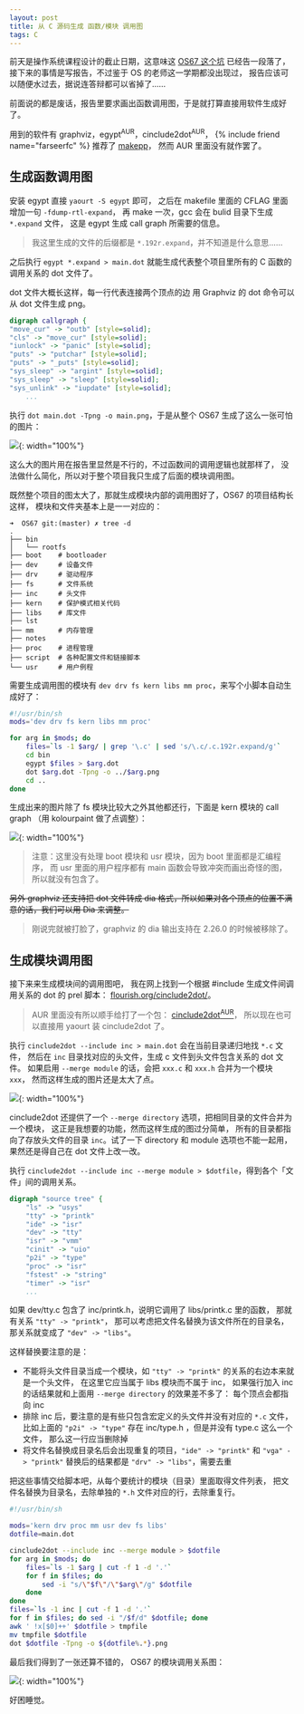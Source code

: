 ```yaml
---
layout: post
title: 从 C 源码生成 函数/模块 调用图
tags: C
---
```


前天是操作系统课程设计的截止日期，这意味这 [OS67 这个坑](https://github.com/LastAvenger/OS67)
已经告一段落了，接下来的事情是写报告，不过鉴于 OS 的老师这一学期都没出现过，
报告应该可以随便水过去，据说连答辩都可以省掉了……

前面说的都是废话，报告里要求画出函数调用图，于是就打算直接用软件生成好了。

用到的软件有 graphviz，egypt<sup>AUR</sup>，cinclude2dot<sup>AUR</sup>，
{% include friend name="farseerfc" %} 推荐了 [makepp](http://makepp.sourceforge.net/)，
然而 AUR 里面没有就作罢了。

## 生成函数调用图

安装 egypt 直接 `yaourt -S egypt` 即可，
之后在 makefile 里面的 CFLAG 里面增加一句 `-fdump-rtl-expand`，
再 make 一次，gcc 会在 bulid 目录下生成 `*.expand` 文件，
这是 egypt 生成 call graph 所需要的信息。

> 我这里生成的文件的后缀都是 `*.192r.expand`，并不知道是什么意思……

之后执行 `egypt *.expand > main.dot`
就能生成代表整个项目里所有的 C 函数的调用关系的 dot 文件了。

dot 文件大概长这样，每一行代表连接两个顶点的边
用 Graphviz 的 dot 命令可以从 dot 文件生成 png。

```dot
digraph callgraph {
"move_cur" -> "outb" [style=solid];
"cls" -> "move_cur" [style=solid];
"iunlock" -> "panic" [style=solid];
"puts" -> "putchar" [style=solid];
"puts" -> "_puts" [style=solid];
"sys_sleep" -> "argint" [style=solid];
"sys_sleep" -> "sleep" [style=solid];
"sys_unlink" -> "iupdate" [style=solid];
    ...
```

执行 `dot main.dot -Tpng -o main.png`，于是从整个 OS67 生成了这么一张可怕的图片：

![](/assets/img/os67-fucn-call-graph.png){: width="100%"}

这么大的图片用在报告里显然是不行的，不过函数间的调用逻辑也就那样了，
没法做什么简化，所以对于整个项目我只生成了后面的模块调用图。

既然整个项目的图太大了，那就生成模块内部的调用图好了，OS67 的项目结构长这样，
模块和文件夹基本上是一一对应的：

```tree
➜  OS67 git:(master) ✗ tree -d
.
├── bin
│   └── rootfs
├── boot    # bootloader
├── dev     # 设备文件
├── drv     # 驱动程序
├── fs      # 文件系统
├── inc     # 头文件
├── kern    # 保护模式相关代码
├── libs    # 库文件
├── lst
├── mm      # 内存管理
├── notes
├── proc    # 进程管理
├── script  # 各种配置文件和链接脚本
└── usr     # 用户例程
```

需要生成调用图的模块有 `dev drv fs kern libs mm proc`，来写个小脚本自动生成好了：

```sh
#!/usr/bin/sh
mods='dev drv fs kern libs mm proc'

for arg in $mods; do
    files=`ls -1 $arg/ | grep '\.c' | sed 's/\.c/.c.192r.expand/g'`
    cd bin
    egypt $files > $arg.dot
    dot $arg.dot -Tpng -o ../$arg.png
    cd ..
done
```

生成出来的图片除了 fs 模块比较大之外其他都还行，下面是 kern 模块的 call graph
（用 kolourpaint 做了点调整）：

![](/assets/img/os67-kern-func-call-graph.png){: width="100%"}

> 注意：这里没有处理 boot 模块和 usr 模块，因为 boot 里面都是汇编程序，
> 而 usr 里面的用户程序都有 main 函数会导致冲突而画出奇怪的图，所以就没有包含了。

~~另外 graphviz 还支持把 dot 文件转成 dia 格式，所以如果对各个顶点的位置不满意的话，我们可以用 Dia 来调整。~~

> 刚说完就被打脸了，graphviz 的 dia 输出支持在 2.26.0 的时候被移除了。

## 生成模块调用图

接下来来生成模块间的调用图吧，
我在网上找到一个根据 #include 生成文件间调用关系的 dot 的 prel 脚本：
[flourish.org/cinclude2dot/](https://www.flourish.org/cinclude2dot/)。

> AUR 里面没有所以顺手给打了一个包：
> [cinclude2dot<sup>AUR</sup>](https://aur.archlinux.org/packages/cinclude2dot/)，
> 所以现在也可以直接用 yaourt 装 cinclude2dot 了。

执行 `cinclude2dot --include inc > main.dot` 会在当前目录递归地找 `*.c` 文件，
然后在 `inc` 目录找对应的头文件，生成 c 文件到头文件包含关系的 dot 文件。
如果启用 `--merge module` 的话，会把 `xxx.c` 和 `xxx.h` 合并为一个模块 `xxx`，
然而这样生成的图片还是太大了点。

![](/assets/img/os67-mod-include-graph.png){: width="100%"}

cinclude2dot 还提供了一个 `--merge directory` 选项，把相同目录的文件合并为一个模块，
这正是我想要的功能，然而这样生成的图过分简单，
所有的目录都指向了存放头文件的目录 `inc`。试了一下 directory 和 module 选项也不能一起用，
果然还是得自己在 dot 文件上改一改。

执行 `cinclude2dot --include inc --merge module > $dotfile`，得到各个「文件」间的调用关系。

```dot
digraph "source tree" {
	"ls" -> "usys"
	"tty" -> "printk"
	"ide" -> "isr"
	"dev" -> "tty"
	"isr" -> "vmm"
	"cinit" -> "uio"
	"p2i" -> "type"
	"proc" -> "isr"
	"fstest" -> "string"
	"timer" -> "isr"
    ...
```

如果 dev/tty.c 包含了 inc/printk.h，说明它调用了 libs/printk.c 里的函数，
那就有关系 `"tty" -> "printk"`，
那可以考虑把文件名替换为该文件所在的目录名，那关系就变成了 `"dev" -> "libs"`。

这样替换要注意的是：

* 不能将头文件目录当成一个模块，如 `"tty" -> "printk"` 的关系的右边本来就是一个头文件，
  在这里它应当属于 libs 模块而不属于 inc，
  如果强行加入 inc 的话结果就和上面用 `--merge directory` 的效果差不多了：
  每个顶点会都指向 inc
* 排除 inc 后，要注意的是有些只包含宏定义的头文件并没有对应的 `*.c` 文件，
  比如上面的 `"p2i" -> "type"` 存在 inc/type.h ，但是并没有 type.c 这么一个文件，
  那么这一行应当删除掉
* 将文件名替换成目录名后会出现重复的项目，`"ide" -> "printk"` 和 `"vga" -> "printk"`
  替换后的结果都是 `"drv" -> "libs"`，需要去重

把这些事情交给脚本吧，从每个要统计的模块（目录）里面取得文件列表，
把文件名替换为目录名，去除单独的 `*.h` 文件对应的行，去除重复行。

```sh
#!/usr/bin/sh

mods='kern drv proc mm usr dev fs libs'
dotfile=main.dot

cinclude2dot --include inc --merge module > $dotfile
for arg in $mods; do
    files=`ls -1 $arg | cut -f 1 -d '.'`
    for f in $files; do
        sed -i "s/\"$f\"/\"$arg\"/g" $dotfile
    done
done
files=`ls -1 inc | cut -f 1 -d '.'`
for f in $files; do sed -i "/$f/d" $dotfile; done
awk ' !x[$0]++' $dotfile > tmpfile
mv tmpfile $dotfile
dot $dotfile -Tpng -o ${dotfile%.*}.png
```

最后我们得到了一张还算不错的， OS67 的模块调用关系图：

![](/assets/img/os67-mod-include-graph-goood.png){: width="100%"}

好困睡觉。
